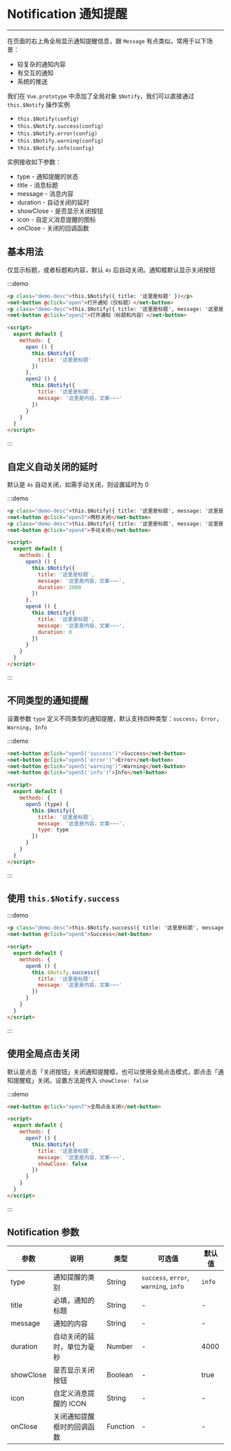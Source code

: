 
# Notification 通知提醒

----

在页面的右上角全局显示通知提醒信息，跟 `Message` 有点类似。常用于以下场景：

- 较复杂的通知内容
- 有交互的通知
- 系统的推送

我们在 `Vue.prototype` 中添加了全局对象 `$Notify`，我们可以直接通过 `this.$Notify` 操作实例

- `this.$Notify(config)`
- `this.$Notify.success(config)`
- `this.$Notify.error(config)`
- `this.$Notify.warning(config)`
- `this.$Notify.info(config)`

实例接收如下参数：

- type - 通知提醒的状态
- title - 消息标题
- message - 消息内容
- duration - 自动关闭的延时
- showClose - 是否显示关闭按钮
- icon - 自定义消息提醒的图标
- onClose - 关闭的回调函数


## 基本用法

仅显示标题，或者标题和内容，默认 `4s` 后自动关闭。通知框默认显示关闭按钮

:::demo
```html
<p class="demo-desc">this.$Notify({ title: '这里是标题' })</p>
<net-button @click="open">打开通知（仅标题）</net-button>
<p class="demo-desc">this.$Notify({ title: '这里是标题', message: '这里是内容，文案~~~' })</p>
<net-button @click="open2">打开通知（标题和内容）</net-button>

<script>
  export default {
    methods: {
      open () {
        this.$Notify({
          title: '这里是标题'
        })
      },
      open2 () {
        this.$Notify({
          title: '这里是标题',
          message: '这里是内容，文案~~~'
        })
      }
    }
  }
</script>
```
:::


## 自定义自动关闭的延时

默认是 `4s` 自动关闭，如需手动关闭，则设置延时为 0

:::demo
```html
<p class="demo-desc">this.$Notify({ title: '这里是标题', message: '这里是内容，文案~~~', duration: 2000 })</p>
<net-button @click="open3">两秒关闭</net-button>
<p class="demo-desc">this.$Notify({ title: '这里是标题', message: '这里是内容，文案~~~', duration: 0 })</p>
<net-button @click="open4">手动关闭</net-button>

<script>
  export default {
    methods: {
      open3 () {
        this.$Notify({
          title: '这里是标题',
          message: '这里是内容，文案~~~',
          duration: 2000
        })
      },
      open4 () {
        this.$Notify({
          title: '这里是标题',
          message: '这里是内容，文案~~~',
          duration: 0
        })
      }
    }
  }
</script>
```
:::


## 不同类型的通知提醒

设置参数 `type` 定义不同类型的通知提醒，默认支持四种类型：`success`，`Error`，`Warning`，`Info`

:::demo
```html
<net-button @click="open5('success')">Success</net-button>
<net-button @click="open5('error')">Error</net-button>
<net-button @click="open5('warning')">Warning</net-button>
<net-button @click="open5('info')">Info</net-button>

<script>
  export default {
    methods: {
      open5 (type) {
        this.$Notify({
          title: '这里是标题',
          message: '这里是内容，文案~~~',
          type: type
        })
      }
    }
  }
</script>
```
:::


## 使用 `this.$Notify.success`

:::demo
```html
<p class="demo-desc">this.$Notify.success({ title: '这里是标题', message: '这里是内容，文案~~~' })</p>
<net-button @click="open6">Success</net-button>

<script>
  export default {
    methods: {
      open6 () {
        this.$Notify.success({
          title: '这里是标题',
          message: '这里是内容，文案~~~'
        })
      }
    }
  }
</script>
```
:::


## 使用全局点击关闭

默认是点击「关闭按钮」关闭通知提醒框，也可以使用全局点击模式，即点击「通知提醒框」关闭。设置方法是传入 `showClose: false`

:::demo
```html
<net-button @click="open7">全局点击关闭</net-button>

<script>
  export default {
    methods: {
      open7 () {
        this.$Notify({
          title: '这里是标题',
          message: '这里是内容，文案~~~',
          showClose: false
        })
      }
    }
  }
</script>
```
:::

## Notification 参数

| 参数      | 说明          | 类型      | 可选值                           | 默认值  |
|---------- |-------------- |---------- |--------------------------------  |-------- |
| type | 通知提醒的类别 | String | `success`, `error`, `warning`, `info` | `info` |
| title | 必填，通知的标题 | String | - | - |
| message | 通知的内容 | String | - | - |
| duration | 自动关闭的延时，单位为毫秒 | Number | - | 4000 |
| showClose | 是否显示关闭按钮 | Boolean | - | true |
| icon | 自定义消息提醒的 ICON | String | - | - |
| onClose | 关闭通知提醒框时的回调函数 | Function | - | - |

<script>
export default {
  methods: {
    open () {
      this.$Notify({
        title: '这里是标题'
      })
    },
    open2 () {
      this.$Notify({
        title: '这里是标题',
        message: '这里是内容，文案~~~'
      })
    },
    open3 () {
      this.$Notify({
        title: '这里是标题',
        message: '这里是内容，文案~~~',
        duration: 2000
      })
    },
    open4 () {
      this.$Notify({
        title: '这里是标题',
        message: '这里是内容，文案~~~',
        duration: 0
      })
    },
    open5 (type) {
      this.$Notify({
        title: '这里是标题',
        message: '这里是内容，文案~~~',
        type: type
      })
    },
    open6 (type) {
      this.$Notify.success({
        title: '这里是标题',
        message: '这里是内容，文案~~~'
      })
    },
    open7 () {
      this.$Notify({
        title: '这里是标题',
        message: '这里是内容，文案~~~',
        showClose: false
      })
    }
  }
}
</script>
